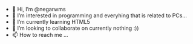 - 👋 Hi, I’m @negarwms
- 👀 I’m interested in programming and everyhing that is related to PCs...
- 🌱 I’m currently learning HTML5
- 💞️ I’m looking to collaborate on currently nothing :))
- 📫 How to reach me ...

<!---
negarwms/negarwms is a ✨ special ✨ repository because its `README.md` (this file) appears on your GitHub profile.
You can click the Preview link to take a look at your changes.
--->
